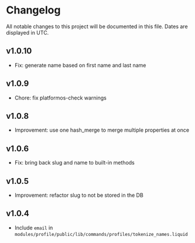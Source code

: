 # Changelog

All notable changes to this project will be documented in this file. Dates are displayed in UTC.

## v1.0.10

* Fix: generate name based on first name and last name

## v1.0.9

* Chore: fix platformos-check warnings

## v1.0.8

* Improvement: use one hash_merge to merge multiple properties at once

## v1.0.6

* Fix: bring back slug and name to built-in methods

## v1.0.5

* Improvement: refactor slug to not be stored in the DB

## v1.0.4

* Include `email` in `modules/profile/public/lib/commands/profiles/tokenize_names.liquid`
